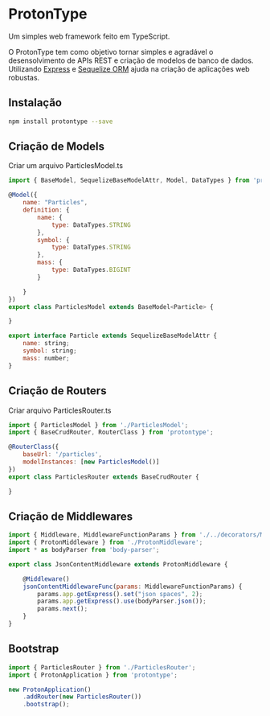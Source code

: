# ProtonType

Um simples web framework feito em TypeScript.

O ProtonType tem como objetivo tornar simples e agradável o desensolvimento de APIs REST e criação de modelos de banco de dados. Utilizando [Express](http://expressjs.com/ "") e [Sequelize ORM](http://docs.sequelizejs.com/ "") ajuda na criação de aplicações web robustas.


## Instalação
```bash
npm install protontype --save
```


## Criação de Models

Criar um arquivo ParticlesModel.ts

```javascript
import { BaseModel, SequelizeBaseModelAttr, Model, DataTypes } from 'protontype';

@Model({
    name: "Particles",
    definition: {
        name: {
            type: DataTypes.STRING
        },
        symbol: {
            type: DataTypes.STRING
        },
        mass: {
            type: DataTypes.BIGINT
        }

    }
})
export class ParticlesModel extends BaseModel<Particle> {

}

export interface Particle extends SequelizeBaseModelAttr {
    name: string;
    symbol: string;
    mass: number;
}
```

## Criação de Routers

Criar arquivo ParticlesRouter.ts

```javascript
import { ParticlesModel } from './ParticlesModel';
import { BaseCrudRouter, RouterClass } from 'protontype';

@RouterClass({
    baseUrl: '/particles',
    modelInstances: [new ParticlesModel()]
})
export class ParticlesRouter extends BaseCrudRouter {

}
```

## Criação de Middlewares

```javascript
import { Middleware, MiddlewareFunctionParams } from './../decorators/MiddlewareConfig';
import { ProtonMiddleware } from './ProtonMiddleware';
import * as bodyParser from 'body-parser';

export class JsonContentMiddleware extends ProtonMiddleware {

    @Middleware()
    jsonContentMiddlewareFunc(params: MiddlewareFunctionParams) {
        params.app.getExpress().set("json spaces", 2);
        params.app.getExpress().use(bodyParser.json());
        params.next();
    }
}
```

## Bootstrap

```javascript
import { ParticlesRouter } from './ParticlesRouter';
import { ProtonApplication } from 'protontype';

new ProtonApplication()
    .addRouter(new ParticlesRouter())
    .bootstrap();   
```